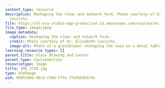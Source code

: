 ```yaml
---
content_type: resource
description: Reshaping the clear and network form. Photo courtesy of Dr. Elizabeth
  Cavicchi.
file: https://ol-ocw-studio-app-production.s3.amazonaws.com/courses/ec-050-recreate-experiments-from-history-inform-the-future-from-the-past-galileo-january-iap-2010/909514bb98cbf30df7feffe565301f4c_IMG_3728.jpg
file_type: image/jpeg
image_metadata:
  caption: Reshaping the clear and network form.
  credit: Photo courtesy of Dr. Elizabeth Cavicchi.
  image-alt: Photo of a glassblower reshaping the vase on a metal table.
learning_resource_types: []
parent_title: Glass Blowing and Lenses
parent_type: CourseSection
resourcetype: Image
title: IMG_3728.jpg
type: OCWImage
uid: 909514bb-98cb-f30d-f7fe-ffe565301f4c
---
```


